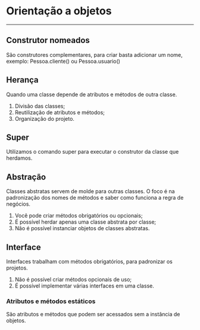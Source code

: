 <h1>Orientação a objetos</h1>
<hr>

<h2>Construtor nomeados</h2>
<p>São construtores complementares, para criar basta adicionar um nome, exemplo: Pessoa.cliente() ou Pessoa.usuario()</p>

<h2>Herança</h2>
<p>Quando uma classe depende de atributos e métodos de outra classe.</p>
<ol>
    <li>Divisão das classes;</li>
    <li>Reutilização de atributos e métodos;</li>
    <li>Organização do projeto.</li>
</ol>

<h2>Super</h2>
<p>Utilizamos o comando super para executar o construtor da classe que herdamos.</p>

<h2>Abstração</h2>
<p>Classes abstratas servem de molde para outras classes. O foco é na padronização dos nomes de métodos e saber como funciona a regra de negócios.</p>
<ol>
    <li>Você pode criar métodos obrigatórios ou opcionais;</li>
    <li>É possível herdar apenas uma classe abstrata por classe;</li>
    <li>Não é possível instanciar objetos de classes abstratas.</li>
</ol>

<h2>Interface</h2>
<p>Interfaces trabalham com métodos obrigatórios, para padronizar os projetos.</p>
<ol>
    <li>Não é possível criar métodos opcionais de uso;</li>
    <li>É possível implementar várias interfaces em uma classe.</li>
</ol>

<h3>Atributos e métodos estáticos</h3>
<p>São atributos e métodos que podem ser acessados sem a instância de objetos.</p>

